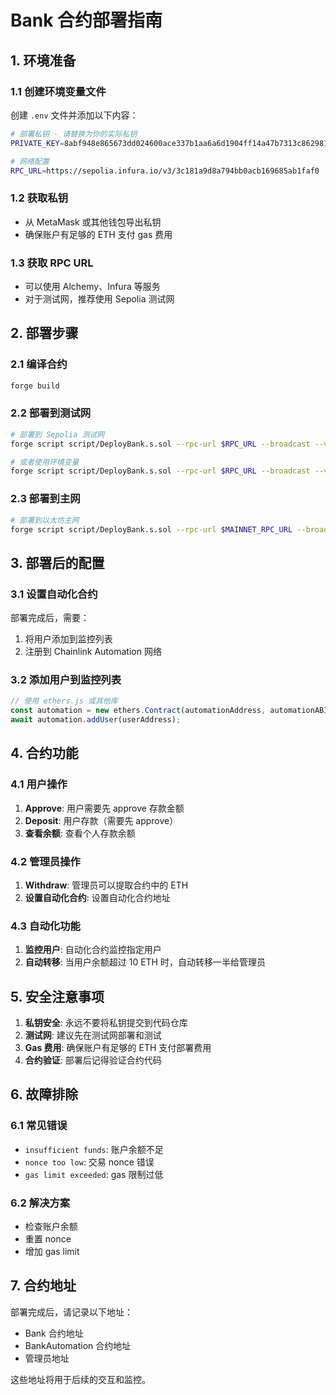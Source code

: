 # Bank 合约部署指南

## 1. 环境准备

### 1.1 创建环境变量文件
创建 `.env` 文件并添加以下内容：
```bash
# 部署私钥 - 请替换为你的实际私钥
PRIVATE_KEY=8abf948e865673dd024600ace337b1aa6a6d1904ff14a47b7313c8629810ab9d

# 网络配置
RPC_URL=https://sepolia.infura.io/v3/3c181a9d8a794bb0acb169685ab1faf0
```

### 1.2 获取私钥
- 从 MetaMask 或其他钱包导出私钥
- 确保账户有足够的 ETH 支付 gas 费用

### 1.3 获取 RPC URL
- 可以使用 Alchemy、Infura 等服务
- 对于测试网，推荐使用 Sepolia 测试网

## 2. 部署步骤

### 2.1 编译合约
```bash
forge build
```

### 2.2 部署到测试网
```bash
# 部署到 Sepolia 测试网
forge script script/DeployBank.s.sol --rpc-url $RPC_URL --broadcast --verify

# 或者使用环境变量
forge script script/DeployBank.s.sol --rpc-url $RPC_URL --broadcast --verify --env-file .env
```

### 2.3 部署到主网
```bash
# 部署到以太坊主网
forge script script/DeployBank.s.sol --rpc-url $MAINNET_RPC_URL --broadcast --verify --env-file .env
```

## 3. 部署后的配置

### 3.1 设置自动化合约
部署完成后，需要：
1. 将用户添加到监控列表
2. 注册到 Chainlink Automation 网络

### 3.2 添加用户到监控列表
```javascript
// 使用 ethers.js 或其他库
const automation = new ethers.Contract(automationAddress, automationABI, signer);
await automation.addUser(userAddress);
```

## 4. 合约功能

### 4.1 用户操作
1. **Approve**: 用户需要先 approve 存款金额
2. **Deposit**: 用户存款（需要先 approve）
3. **查看余额**: 查看个人存款余额

### 4.2 管理员操作
1. **Withdraw**: 管理员可以提取合约中的 ETH
2. **设置自动化合约**: 设置自动化合约地址

### 4.3 自动化功能
1. **监控用户**: 自动化合约监控指定用户
2. **自动转移**: 当用户余额超过 10 ETH 时，自动转移一半给管理员

## 5. 安全注意事项

1. **私钥安全**: 永远不要将私钥提交到代码仓库
2. **测试网**: 建议先在测试网部署和测试
3. **Gas 费用**: 确保账户有足够的 ETH 支付部署费用
4. **合约验证**: 部署后记得验证合约代码

## 6. 故障排除

### 6.1 常见错误
- `insufficient funds`: 账户余额不足
- `nonce too low`: 交易 nonce 错误
- `gas limit exceeded`: gas 限制过低

### 6.2 解决方案
- 检查账户余额
- 重置 nonce
- 增加 gas limit

## 7. 合约地址

部署完成后，请记录以下地址：
- Bank 合约地址
- BankAutomation 合约地址
- 管理员地址

这些地址将用于后续的交互和监控。 